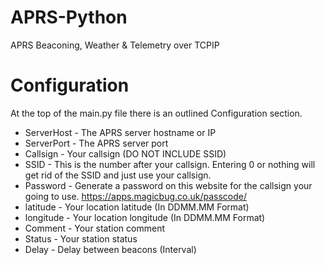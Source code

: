 # APRS-Python
APRS Beaconing, Weather &amp; Telemetry over TCPIP


# Configuration
At the top of the main.py file there is an outlined Configuration section.

- ServerHost - The APRS server hostname or IP
- ServerPort - The APRS server port
- Callsign  - Your callsign (DO NOT INCLUDE SSID)
- SSID - This is the number after your callsign. Entering 0 or nothing will get rid of the SSID and just use your callsign.
- Password - Generate a password on this website for the callsign your going to use. https://apps.magicbug.co.uk/passcode/
- latitude - Your location latitude (In DDMM.MM Format)
- longitude - Your location longitude (In DDMM.MM Format)
- Comment - Your station comment
- Status - Your station status
- Delay - Delay between beacons (Interval)
